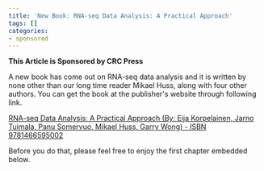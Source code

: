 ```yaml
---
title: 'New Book: RNA-seq Data Analysis: A Practical Approach'
tags: []
categories:
- sponsored
---
```

**This Article is Sponsored by CRC Press**
<!--more-->

A new book has come out on RNA-seq data analysis and it is written by none
other than our long time reader Mikael Huss, along with four other authors.
You can get the book at the publisher's website through following link.

[RNA-seq Data Analysis: A Practical Approach (By: Eija Korpelainen, Jarno
Tuimala, Panu Somervuo, Mikael Huss, Garry Wong) - ISBN
9781466595002](http://www.crcpress.com/product/isbn/9781466595002)

Before you do that, please feel free to enjoy the first chapter embedded
below.

<div id="report"></div>
<script src="/assets/js/pdfobject.js"></script>
<script>PDFObject.embed("http://www.homolog.us/blogs/wp-content/uploads/2014/09/RNAseq-book-Korpelainen.compressed.pdf", "#report");</script>
